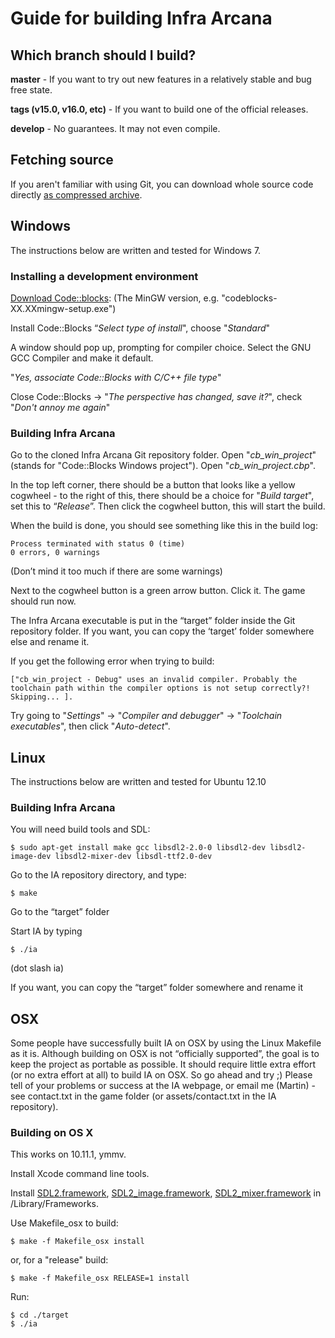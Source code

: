 ﻿# Guide for building Infra Arcana

## Which branch	should I build?
**master** - If you want to try out new features in a relatively stable and bug free state.

**tags (v15.0, v16.0, etc)** - If you want to build one of the official releases.

**develop** - No guarantees. It may not even compile.

## Fetching source

If you aren't familiar with using Git, you can download whole source code directly [as compressed archive](https://github.com/InfraArcana/ia/archive/master.zip).

## Windows

The instructions below are written and tested for Windows 7.

### Installing a development environment

[Download Code::blocks](http://www.codeblocks.org/downloads/binaries): (The MinGW version, e.g. "codeblocks-XX.XXmingw-setup.exe")

Install Code::Blocks
“*Select type of install*", choose "*Standard*"

A window should pop up, prompting for compiler choice. Select the GNU GCC Compiler and make it default.

"*Yes, associate Code::Blocks with C/C++ file type*"

Close Code::Blocks -> "*The perspective has changed, save it?*", check "*Don't annoy me again*"

### Building Infra Arcana

Go to the cloned Infra Arcana Git repository folder. Open "*cb_win_project*" (stands for "Code::Blocks Windows project"). Open "*cb_win_project.cbp*".

In the top left corner, there should be a button that looks like a yellow cogwheel - to the right of this, there should be a choice for "*Build target*", set this to “*Release*”. Then click the cogwheel button, this will start the build.

When the build is done, you should see something like this in the build log:

    Process terminated with status 0 (time)
    0 errors, 0 warnings

(Don’t mind it too much if there are some warnings)

Next to the cogwheel button is a green arrow button. Click it. The game should run now.

The Infra Arcana executable is put in the “target” folder inside the Git repository folder. If you want, you can copy the ‘target’ folder somewhere else and rename it.

If you get the following error when trying to build:

    ["cb_win_project - Debug" uses an invalid compiler. Probably the toolchain path within the compiler options is not setup correctly?! Skipping... ].

Try going to "*Settings*" -> "*Compiler and debugger*" -> "*Toolchain executables*", then click "*Auto-detect*".

## Linux

The instructions below are written and tested for Ubuntu 12.10

### Building Infra Arcana

You will need build tools and SDL:

    $ sudo apt-get install make gcc libsdl2-2.0-0 libsdl2-dev libsdl2-image-dev libsdl2-mixer-dev libsdl-ttf2.0-dev

Go to the IA repository directory, and type:

    $ make

Go to the “target” folder

Start IA by typing

    $ ./ia

(dot slash ia)

If you want, you can copy the “target” folder somewhere and rename it

## OSX

Some people have successfully built IA on OSX by using the Linux Makefile as it is. Although building on OSX is not “officially supported”, the goal is to keep the project as portable as possible. It should require little extra effort (or no extra effort at all) to build IA on OSX. So go ahead and try ;)
Please tell of your problems or success at the IA webpage, or email me (Martin) - see contact.txt in the game folder (or assets/contact.txt in the IA repository).

### Building on OS X
This works on 10.11.1, ymmv.

Install Xcode command line tools.

Install [SDL2.framework](http://www.libsdl.org/download-2.0.php), [SDL2\_image.framework](http://www.libsdl.org/projects/SDL_image/), [SDL2\_mixer.framework](http://www.libsdl.org/projects/SDL_mixer/) in /Library/Frameworks.

Use Makefile\_osx to build:

    $ make -f Makefile_osx install

or, for a "release" build:

    $ make -f Makefile_osx RELEASE=1 install

Run:

    $ cd ./target
    $ ./ia
